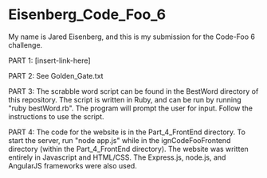 # Eisenberg_Code_Foo_6

My name is Jared Eisenberg, and this is my submission for the Code-Foo 6 challenge.


PART 1: [insert-link-here]

PART 2: See Golden_Gate.txt

PART 3:
The scrabble word script can be found in the BestWord directory of this repository.
The script is written in Ruby, and can be run by running "ruby bestWord.rb".
The program will prompt the user for input.  Follow the instructions to use the script.

PART 4:
The code for the website is in the Part_4_FrontEnd directory.
To start the server, run "node app.js" while in the ignCodeFooFrontend directory (within the Part_4_FrontEnd directory).
The website was written entirely in Javascript and HTML/CSS.  The Express.js, node.js, and AngularJS frameworks were also used.
